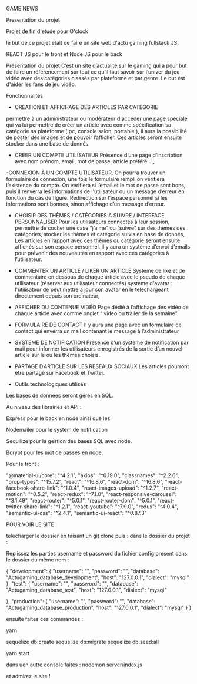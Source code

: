 GAME NEWS

Presentation du projet 

Projet de fin d'etude pour O'clock

le but de ce projet etait de faire un site web d'actu gaming fullstack JS,

REACT JS pour le front et Node JS pour le back 

Présentation du projet
C’est un site d’actualité sur le gaming qui a pour but de faire un référencement sur tout ce qu’il faut savoir sur l’univer du jeu vidéo avec des catégories classés par plateforme et par genre. Le but est d'aider les fans de jeu vidéo.

Fonctionnalités

- CRÉATION ET AFFICHAGE DES ARTICLES PAR CATÉGORIE

permettre à un administrateur ou modérateur  d'accéder une page spéciale qui va lui permettre  de créer un article avec comme spécification sa catégorie sa plateforme ( pc, console salon, portable ), il aura la possibilité de poster des images et de pouvoir l’afficher. Ces articles seront ensuite  stocker dans une base de donnés.

- CRÉER UN COMPTE UTILISATEUR
Présence d’une page d’inscription avec nom prénom, email, mot de passe, article préféré…., 

-CONNEXION À UN COMPTE UTILISATEUR. 
On pourra trouver un formulaire de connexion, une fois le formulaire rempli on vérifiera l’existence du compte.  On vérifiera si l’email et le mot de passe sont bons, puis il  renverra les informations de l'utilisateur ou un message d’erreur en fonction du cas de figure. Redirection sur l’espace personnel si les informations sont bonnes, sinon affichage d’un message d’erreur.

- CHOISIR DES THÈMES / CATÉGORIES A  SUIVRE / INTERFACE PERSONNALISER
Pour les utilisateurs connectés à leur session, permettre de cocher une case “j’aime” ou “suivre” sur des thèmes des catégories, stocker  les thèmes et catégorie suivis en base de donnés, Les articles en rapport avec ces thèmes ou catégorie seront ensuite affichés sur son espace personnel. Il y aura un système d’envoi d’emails pour prévenir  des nouveautés en rapport avec ces catégories à l’utilisateur.

- COMMENTER UN ARTICLE / LIKER UN ARTICLE
Système de like et de commentaire en dessous de chaque article avec le pseudo de chaque utilisateur (réserver aux utilisateur connectés)
système d'avatar : l'utilisateur de peut mettre a jour son avatar en le telechargeant directement depuis son ordinateur,

- AFFICHER DU CONTENUE VIDÉO
Page dédié à l’affichage des vidéo de chaque article avec comme onglet “ video ou trailer de la semaine”

- FORMULAIRE DE CONTACT
Il y aura une page avec un formulaire de contact qui enverra un mail contenant le message à l’administrateur

- SYSTEME DE NOTIFICATION
Présence d’un système de notification par mail pour informer les utilisateurs enregistrés de la sortie d’un nouvel article sur le ou les thèmes choisis.  

- PARTAGE D’ARTICLE SUR LES RESEAUX SOCIAUX
Les articles pourront être partagé sur Facebook et Twitter. 

- Outils technologiques utilisés

Les bases de données seront gérés en SQL. 

Au niveau des librairies et API  : 

Express pour le back en node ainsi que les 

Nodemailer pour le system de notification

Sequilize pour la gestion des bases SQL avec node. 

Bcrypt pour les mot de passes en node. 

Pour le front : 

"@material-ui/core": "^4.2.1",
   "axios": "^0.19.0",
   "classnames": "^2.2.6",
   "prop-types": "^15.7.2",
   "react": "^16.8.6",
   "react-dom": "^16.8.6",
   "react-facebook-share-link": "^1.0.4",
   "react-images-upload": "^1.2.7",
   "react-motion": "^0.5.2",
   "react-redux": "^7.1.0",
   "react-responsive-carousel": "^3.1.49",
   "react-router": "^5.0.1",
   "react-router-dom": "^5.0.1",
   "react-twitter-share-link": "^1.2.1",
   "react-youtube": "^7.9.0",
   "redux": "^4.0.4",
   "semantic-ui-css": "^2.4.1",
   "semantic-ui-react": "^0.87.3"

POUR VOIR LE SITE :

telecharger le dossier en faisant un git clone puis :
dans le dossier du projet :

Replissez les parties username et password  du fichier config present dans le dossier du même nom :

{
  "development": {
    "username": "",
    "password": "",
    "database": "Actugaming_database_development",
    "host": "127.0.0.1",
    "dialect": "mysql"
  },
  "test": {
    "username": "",
    "password": "",
    "database": "Actugaming_database_test",
    "host": "127.0.0.1",
    "dialect": "mysql"

  },
  "production": {
    "username": "",
    "password": "",
    "database": "Actugaming_database_production",
    "host": "127.0.0.1",
    "dialect": "mysql"
  }
}

ensuite faites ces  commandes :

yarn 

sequelize db:create
sequelize db:migrate
sequelize db:seed:all

yarn start

dans uen autre console faites :
nodemon server/index.js


et admirez le site !
